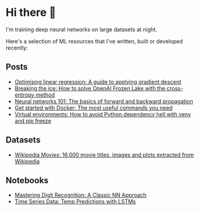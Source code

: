 # Hi there 👋

I'm training deep neural networks on large datasets at night.

Here's a selection of ML resources that I've written, built or developed recently:

## Posts 

<!-- BLOG-POST-LIST:START -->
- [Optimising linear regression: A guide to applying gradient descent](https://dev.to/exactful/applying-gradient-descent-to-linear-regression-409e)
- [Breaking the ice: How to solve OpenAI Frozen Lake with the cross-entropy method](https://dev.to/exactful/using-the-cross-entropy-method-to-solve-frozen-lake-3cea)
- [Neural networks 101: The basics of forward and backward propagation](https://dev.to/exactful/forward-and-backward-propagation-for-a-simple-neural-network-3i63)
- [Get started with Docker: The most useful commands you need](https://dev.to/exactful/getting-started-with-docker-4nj7)
- [Virtual environments: How to avoid Python dependency hell with venv and pip freeze](https://dev.to/exactful/how-to-avoid-python-dependency-hell-with-venv-and-pip-freeze-1k0h)
<!-- BLOG-POST-LIST:END -->

## Datasets

- [Wikipedia Movies: 16,000 movie titles, images and plots extracted from Wikipedia](https://www.kaggle.com/datasets/exactful/wikipedia-movies)
    
## Notebooks

- [Mastering Digit Recognition: A Classic NN Approach](https://www.kaggle.com/code/exactful/mastering-digit-recognition-a-classic-nn-approach)
- [Time Series Data: Temp Predictions with LSTMs](https://www.kaggle.com/code/exactful/time-series-data-temp-predictions-with-lstms)

<!--
**exactful/exactful** is a ✨ _special_ ✨ repository because its `README.md` (this file) appears on your GitHub profile.

Here are some ideas to get you started:

- 🔭 I’m currently working on ...
- 🌱 I’m currently learning ...
- 👯 I’m looking to collaborate on ...
- 🤔 I’m looking for help with ...
- 💬 Ask me about ...
- 📫 How to reach me: ...
- 😄 Pronouns: ...
- ⚡ Fun fact: ...
-->
